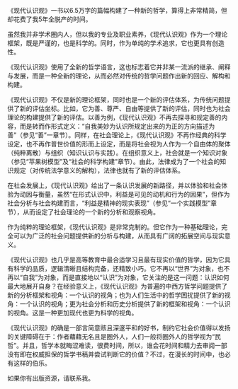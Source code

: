 《现代认识观》一书以6.5万字的篇幅构建了一种新的哲学，算得上非常精简，但却花费了我5年全脱产的时间。

虽然我并非学术圈内人，但以我的专业及职业素养，《现代认识观》作为一个理论框架，既是严谨的，也是科学的。同时，作为单纯的学术追求，它也更具有创造性。

《现代认识观》使用了全新的哲学语言，这也标志着它并非某一流派的继承、阐释与发展，而是一种全新的理论，从而必然对传统的哲学问题作出新的回应、解构和构建。

《现代认识观》不仅是新的理论框架，同时也是一个新的评估体系，为传统问题提供了新的评估坐标。比如，它为善、尊严、自由等提供了新的评估，同时也为社会理论的构建提供了新的评估。以善为例，《现代认识观》不再去探寻和规定善的内容，而是转而作形式定义：“自我美妙为认识所规定出来的为正的方向描述为善”（参见“善”一章节）。同样，在社会理论上，《现代认识观》不再作经典的科学设定，也不再作普世价值的形而上设定，而是将社会视为人作为一个自由体的聚体（纯粹离散）与组织（知识认识与实践）。在组织意义上，社会就是一个知识对象（参见“苹果树模型”及“社会的科学构建”章节）。由此，法律成为了一个社会的知识规定（对传统法学意义的解构），法律也就有了新的评估体系。

在社会发展上，《现代认识观》给出了一条认识发展的新路径，并以体验和社会体验为动因与衡量，虽然“在形式认识中，利益是可见的动机和行为的因果”，但作为社会分析与社会构建而言，“利益是精神的现实表现”（参见“一个实践模型”章节），从而设定了社会理论的一个新的分析和观察视角。

作为纯粹的理论框架，《现代认识观》是非常克制的。但它作为一种基础理论，完全可以为广泛的社会问题提供新的分析与构建，从而具有广阔的拓展空间与现实意义。

《现代认识观》也几乎是高等教育中最合适学习且最有现实价值的哲学，因为它具有科学的品质，逻辑清晰且结构完备，还精致小巧。它不再以“世界”为对象，也不再以“自我”为对象，而是直接地以“认识”为对象，它关注的是这一问题：认识如何最大地展开自身？在经验意义上，《现代认识观》为普遍的中西方哲学问题提供了新的分析框架和视角：一个认识的视角；也为人们生活中的哲学困扰提供了新的视角：一个认识的视角；更为社会分析和历史分析提供了新的框架和视角：一个认识的视角。这是一种更加现代也更为科学的视角。

《现代认识观》的确是一部言简意赅且深邃平和的好书，制约它社会价值得以发扬的关键障碍在于：作者藉藉无名且是圈外人，人们一般将圈外人的哲学视为“民哲”。并且，哲学本就晦涩难读，很费时间，所以，谁会花时间和精力去审阅一部没有即在权威担保的哲学书稿并尝试判断它的价值？不过，在漫长的时间中，也必有这样的伯乐。

如果你有出版资源，请联系我。
